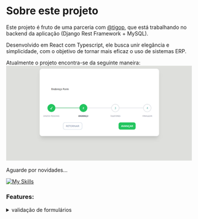 # Sobre este projeto

Este projeto é fruto de uma parceria com [@tigop](https://github.com/tigop), que está trabalhando no backend da aplicação (Django Rest Framework + MySQL).

Desenvolvido em React com Typescript, ele busca unir elegância e simplicidade, com o objetivo de tornar mais eficaz o uso de sistemas ERP.

Atualmente o projeto encontra-se da seguinte maneira:
![Screenshot](https://github.com/kadu20es/gogus-react-ts/blob/main/src/assets/status_projeto/001.png?raw=true)

Aguarde por novidades...

[![My Skills](https://skillicons.dev/icons?i=ts,react,tailwind,vscode,&perline=8)](https://skillicons.dev)

### Features:

<details>
<summary>
validação de formulários
</summary>

## Zod, zodResolver, react-hook-form

Zod é uma biblioteca que auxilia na validação dos dados do formulário.
Funciona em conjunto com a biblioteca useform da biblioteca react-hook-form

#### Instalação das bibliotecas:

~~~
npm install react-hook-form zod @hookform/resolvers 
~~~

#### Uso:

Para começar a usar, é necessário ter os inputs criados:

```html
<input
    type="text"
    className='border-b-4 border-zinc-200 shadow-sm rounded h-10 px-3 outline-none'
    placeholder="Digite o CNPJ"
/>
```
Após os input prontos, é hora de criar o schema de validação.
Importe a biblioteca zod e crie a constante com objeto de validação. Este objeto deverá ter os dados que serão utilizados no formulário:

```typescript
const createUserFormSchema = z.object({
        nm_fantasia: z.string(),
        rz_social: z.string(),
        cnpj: z.string(),
        ie: z.string(),
        email: z.string(),
        contato: z.string(),
        status: z.enum(['ativo','inativo']),
    }) 
```
Neste momento é possível definir as regras de validação e mensagens de erro que serão enviadas ao formulário em caso de erro:

```typescript
const createUserFormSchema = z.object({
        nm_fantasia: z.string()
            .min(10, "Nome fantasia é um dado obrigatório."),
        rz_social: z.string()
            .min(10, "Razão Social é um dado obrigatório."),
        cnpj: z.string()
            .min(14, "CNPJ é um dado obrigatório."),
        ie: z.string()
            .min(9, "Inscrição Estadual é um dado obrigatório."),
        email: z.string()
            .email("Formato de e-mail inválido")
            .toLowerCase(),
        contato: z.string(),
        status: z.enum(['ativo','inativo']),
    })
```

Após criar o schema, é preciso criar um tipo "UserFormdata" e passar para ele a inferência do schema criado:

```typescript
type CreateUserFormData = z.infer<typeof createUserFormSchema>
```

Em seguida, associá-lo ao useForm utilizando <em>Generics</em> para:

```typescript
const {
        register,
        handleSubmit,
        formState: { errors },
        control
    } = useForm<CreateUserFormData>({
        resolver: zodResolver(createUserFormSchema),
    })
```

Feitos esses passos, é hora de inserir no formulário os elemenos de validação. Vamos "registrar" o dado do input no formData tilizando as regras de validação do zod (createUserFormSchema):

```jsx
<input
    type="text"
    className='border-b-4 border-zinc-200 shadow-sm rounded h-10 px-3 outline-none'
    placeholder="Digite o nome fantasia"
    {...register('nm_fantasia')}/>
    {errors.nm_fantasia && <span>{errors.nm_fantasia.message}</span>}
```

</details>

